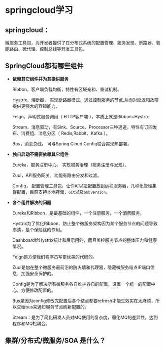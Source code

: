 # springcloud学习

## springcloud：

  微服务工具包，为开发者提供了在分布式系统的配置管理、服务发现、断路器、智能路由、微代理、控制总线等开发工具包。 

## SpringCloud都有哪些组件

- **依赖其它组件并为其提供服务**

  Ribbon，客户端负载均衡，特性有区域亲和、重试机制。

  Hystrix，熔断器， 实现断路器模式，通过控制服务的节点,从而对延迟和故障提供更强大的容错能力。

  Feign，声明式服务调用（ HTTP客户端 ），本质上就是Ribbon+Hystrix

  Stream，消息驱动，有Sink、Source、Processor三种通道，特性有订阅发布、消费组、消息分区（ Redis,Rabbit、Kafka ）。

  Bus，消息总线， 可与Spring Cloud Config联合实现热部署。

- **独自启动不需要依赖其它组件**

  Eureka，服务注册中心， 实现服务治理（服务注册与发现）。

  Zuul，API服务网关，功能有路由分发和过滤。

  Config，  配置管理工具包，让你可以把配置放到远程服务器，几种化管理集群配置，目前支持本地存储，`Git`以及`Subversion`。 

- **各个组件解决的问题**

  Eureka和Ribbon，是最基础的组件，一个注册服务，一个消费服务。

  Hystrix为了优化Ribbon、防止整个微服务架构因为某个服务节点的问题导致崩溃，是个保险丝的作用。

  Dashboard给Hystrix统计和展示用的，而且监控服务节点的整体压力和健康情况。

  Feign是方便我们程序员写更优美的代码的。

  Zuul是加在整个微服务最前沿的防火墙和代理器，隐藏微服务结点IP端口信息，加强安全保护的。

  Config是为了解决所有微服务各自维护各自的配置，设置一个统一的配置中心，方便修改配置的。

  Bus是因为config修改完配置后各个结点都要refresh才能生效实在太麻烦，所以交给bus来通知服务节点刷新配置的。

  Stream：是为了简化研发人员对MQ使用的复杂度，弱化MQ的差异性，达到程序和MQ松耦合。



## 集群/分布式/微服务/SOA 是什么？

